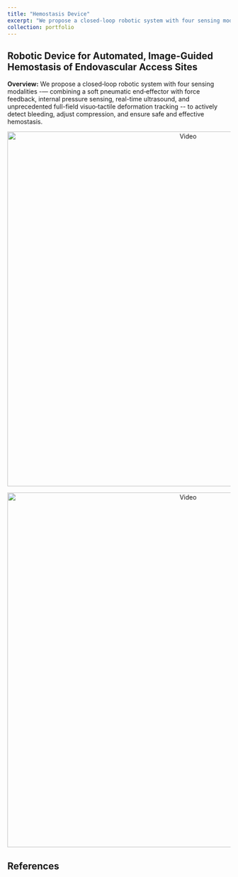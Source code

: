 ```yaml
---
title: "Hemostasis Device"
excerpt: "We propose a closed‐loop robotic system with four sensing modalities — combining a soft pneumatic end‐effector with force feedback, internal pressure sensing, real-time ultrasound, and unprecedented full-field visuo‐tactile deformation tracking — to actively detect bleeding, adjust compression, and ensure safe and effective hemostasis. <br> <img src='https://zhuonanhao.github.io/Home/assets/portfolio/hemostasis/Fig_Overview_Hemostasis.png' style='width:400px; height:auto;'>"
collection: portfolio
---
```



## Robotic Device for Automated, Image-Guided Hemostasis of Endovascular Access Sites
**Overview:** We propose a closed‐loop robotic system with four sensing modalities -— combining a soft pneumatic end‐effector with force feedback, internal pressure sensing, real-time ultrasound, and unprecedented full-field visuo‐tactile deformation tracking -- to actively detect bleeding, adjust compression, and ensure safe and effective hemostasis.

<p align="center">
  <img src="https://zhuonanhao.github.io/Home/assets/portfolio/hemostasis/Fig_Overview_Hemostasis.png" alt="Video" style="width:800px;"/>
  <br>
</p>

<p align="center">
  <img src="https://zhuonanhao.github.io/Home/assets/portfolio/hemostasis/Fig_Phases.png" alt="Video" style="width:800px;"/>
  <br>
</p>


## References


